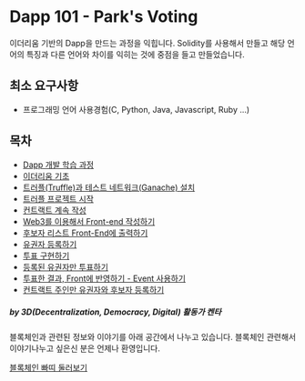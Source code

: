 # Dapp 101 - Park's Voting

이더리움 기반의 Dapp을 만드는 과정을 익힙니다.
Solidity를 사용해서 만들고 해당 언어의 특징과 다른 언어와 차이를 익히는 것에 중점을 들고 만들었습니다. 

## 최소 요구사항
- 프로그래밍 언어 사용경험(C, Python, Java, Javascript, Ruby ...)

## 목차
- [Dapp 개발 학습 과정](https://github.com/parti-xyz/dapp101/blob/master/00EntireProcess.md)
- [이더리움 기초](https://github.com/parti-xyz/dapp101/blob/master/01BasicOfEthereum.md)
- [트러플(Truffle)과 테스트 네트워크(Ganache) 설치](https://github.com/parti-xyz/dapp101/blob/master/02InstallTruffleTestNetwork.md)
- [트러플 프로젝트 시작](https://github.com/parti-xyz/dapp101/blob/master/03InitTruffleProject.md)
- [컨트랙트 계속 작성](https://github.com/parti-xyz/dapp101/blob/master/04WriteContract.md)
- [Web3를 이용해서 Front-end 작성하기](https://github.com/parti-xyz/dapp101/blob/master/05WriteFrontend.md)
- [후보자 리스트 Front-End에 출력하기](https://github.com/parti-xyz/dapp101/blob/master/06WriteCaddidateListInFront.md)
- [유권자 등록하기](https://github.com/parti-xyz/dapp101/blob/master/07AddingVoter.md)
- [투표 구현하기](https://github.com/parti-xyz/dapp101/blob/master/08ImplementVoting.md)
- [등록된 유권자만 투표하기](https://github.com/parti-xyz/dapp101/blob/master/09OnlyVoting.md)
- [투표한 결과, Front에 반영하기 - Event 사용하기](https://github.com/parti-xyz/dapp101/blob/master/10ReturnToFront.md)
- [컨트랙트 주인만 유권자와 후보자 등록하기](https://github.com/parti-xyz/dapp101/blob/master/11OnlyVote.md)


##### by 3D(Decentralization, Democracy, Digital) 활동가 켄타 #####
블록체인과 관련된 정보와 이야기를 아래 공간에서 나누고 있습니다.
블록체인 관련해서 이야기나누고 싶은신 분은 언제나 환영입니다.

[블록체인 빠띠 둘러보기](https://parti.xyz/p/blockchain)
